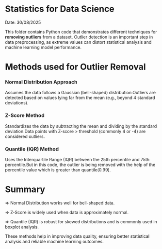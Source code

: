 # Statistics for Data Science
Date: 30/08/2025

This folder contains Python code that demonstrates different techniques for **removing outliers** from a dataset. Outlier detection is an important step in data preprocessing, as extreme values can distort statistical analysis and machine learning model performance.

# Methods used for Outlier Removal

### Normal Distribution Approach

Assumes the data follows a Gaussian (bell-shaped) distribution.Outliers are detected based on values lying far from the mean (e.g., beyond 4 standard deviations).


### Z-Score Method

Standardizes the data by subtracting the mean and dividing by the standard deviation.Data points with Z-score > threshold (commonly 4 or -4) are considered outliers.


### Quantile (IQR) Method

Uses the Interquartile Range (IQR) between the 25th percentile and 75th percentile.But in this code, the outlier is being removed with the help of the percentile value which is greater than quantile(0.99). 

# Summary

=> Normal Distribution works well for bell-shaped data.

=> Z-Score is widely used when data is approximately normal.

=> Quantile (IQR) is robust for skewed distributions and is commonly used in boxplot analysis.

These methods help in improving data quality, ensuring better statistical analysis and reliable machine learning outcomes.
